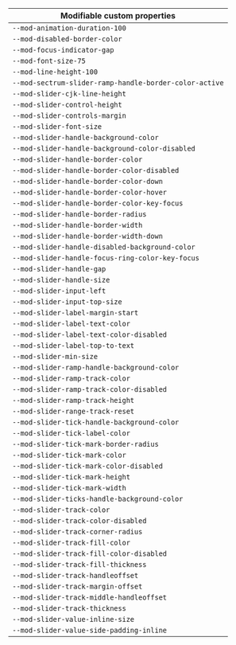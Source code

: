 | Modifiable custom properties                           |
| ------------------------------------------------------ |
| `--mod-animation-duration-100`                         |
| `--mod-disabled-border-color`                          |
| `--mod-focus-indicator-gap`                            |
| `--mod-font-size-75`                                   |
| `--mod-line-height-100`                                |
| `--mod-sectrum-slider-ramp-handle-border-color-active` |
| `--mod-slider-cjk-line-height`                         |
| `--mod-slider-control-height`                          |
| `--mod-slider-controls-margin`                         |
| `--mod-slider-font-size`                               |
| `--mod-slider-handle-background-color`                 |
| `--mod-slider-handle-background-color-disabled`        |
| `--mod-slider-handle-border-color`                     |
| `--mod-slider-handle-border-color-disabled`            |
| `--mod-slider-handle-border-color-down`                |
| `--mod-slider-handle-border-color-hover`               |
| `--mod-slider-handle-border-color-key-focus`           |
| `--mod-slider-handle-border-radius`                    |
| `--mod-slider-handle-border-width`                     |
| `--mod-slider-handle-border-width-down`                |
| `--mod-slider-handle-disabled-background-color`        |
| `--mod-slider-handle-focus-ring-color-key-focus`       |
| `--mod-slider-handle-gap`                              |
| `--mod-slider-handle-size`                             |
| `--mod-slider-input-left`                              |
| `--mod-slider-input-top-size`                          |
| `--mod-slider-label-margin-start`                      |
| `--mod-slider-label-text-color`                        |
| `--mod-slider-label-text-color-disabled`               |
| `--mod-slider-label-top-to-text`                       |
| `--mod-slider-min-size`                                |
| `--mod-slider-ramp-handle-background-color`            |
| `--mod-slider-ramp-track-color`                        |
| `--mod-slider-ramp-track-color-disabled`               |
| `--mod-slider-ramp-track-height`                       |
| `--mod-slider-range-track-reset`                       |
| `--mod-slider-tick-handle-background-color`            |
| `--mod-slider-tick-label-color`                        |
| `--mod-slider-tick-mark-border-radius`                 |
| `--mod-slider-tick-mark-color`                         |
| `--mod-slider-tick-mark-color-disabled`                |
| `--mod-slider-tick-mark-height`                        |
| `--mod-slider-tick-mark-width`                         |
| `--mod-slider-ticks-handle-background-color`           |
| `--mod-slider-track-color`                             |
| `--mod-slider-track-color-disabled`                    |
| `--mod-slider-track-corner-radius`                     |
| `--mod-slider-track-fill-color`                        |
| `--mod-slider-track-fill-color-disabled`               |
| `--mod-slider-track-fill-thickness`                    |
| `--mod-slider-track-handleoffset`                      |
| `--mod-slider-track-margin-offset`                     |
| `--mod-slider-track-middle-handleoffset`               |
| `--mod-slider-track-thickness`                         |
| `--mod-slider-value-inline-size`                       |
| `--mod-slider-value-side-padding-inline`               |
